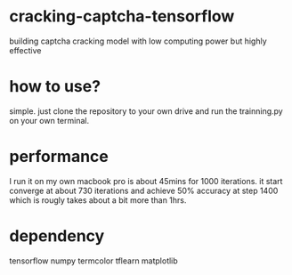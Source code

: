 # cracking-captcha-tensorflow
building captcha cracking model with low computing power but highly effective

# how to use?
simple.
just clone the repository to your own drive and run the trainning.py on your own terminal.

# performance
I run it on my own macbook pro is about 45mins for 1000 iterations. it start converge at about 730 iterations and achieve 50% accuracy at step 1400 which is rougly takes about a bit more than 1hrs.

# dependency
tensorflow
numpy
termcolor
tflearn
matplotlib
